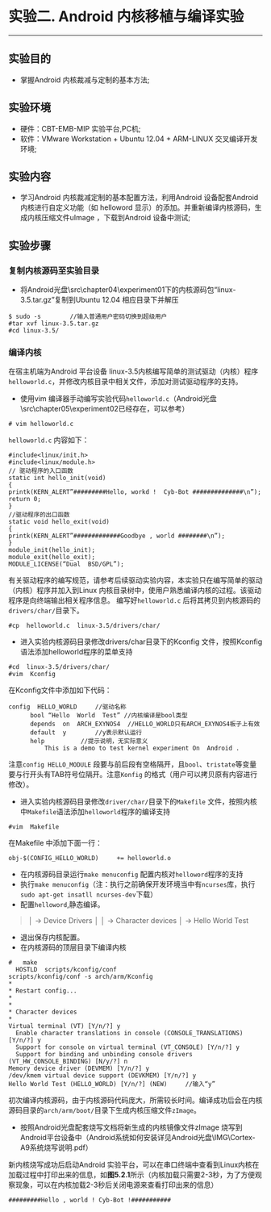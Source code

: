 # 实验二. Android 内核移植与编译实验

----------
##  实验目的
- 掌握Android 内核裁减与定制的基本方法;

##  实验环境
* 硬件：CBT-EMB-MIP 实验平台,PC机;
* 软件：VMware Workstation + Ubuntu 12.04 + ARM-LINUX 交叉编译开发环境;

## 实验内容

* 学习Android 内核裁减定制的基本配置方法，利用Android 设备配套Android 内核进行自定义功能（如 helloword 显示）的添加。并重新编译内核源码，生成内核压缩文件uImage ，下载到Android 设备中测试;

## 实验步骤

### 复制内核源码至实验目录

* 将Android光盘\src\chapter04\experiment01下的内核源码包“linux-3.5.tar.gz”复制到Ubuntu 12.04 相应目录下并解压
```
$ sudo -s        //输入普通用户密码切换到超级用户
#tar xvf linux-3.5.tar.gz
#cd linux-3.5/  
```

### 编译内核

在宿主机端为Android 平台设备 linux-3.5内核编写简单的测试驱动（内核）程序`helloworld.c`，并修改内核目录中相关文件，添加对测试驱动程序的支持。

* 使用vim 编译器手动编写实验代码`helloworld.c`（Android光盘\src\chapter05\experiment02已经存在，可以参考）
```
# vim helloworld.c
```
`helloworld.c` 内容如下：
```
#include<linux/init.h>
#include<linux/module.h>
// 驱动程序的入口函数
static int hello_init(void)
{
printk(KERN_ALERT”#########Hello, workd !  Cyb-Bot ##############\n”);
return 0;
}
//驱动程序的出口函数
static void hello_exit(void)
{
printk(KERN_ALERT”#############Goodbye , world ########\n”);
}
module_init(hello_init);
module_exit(hello_exit);
MODULE_LICENSE(“Dual  BSD/GPL”);

```

有关驱动程序的编写规范，请参考后续驱动实验内容，本实验只在编写简单的驱动（内核）程序并加入到Linux 内核目录树中，使用户熟悉编译内核的过程。该驱动程序是向终端输出相关程序信息。
编写好`helloworld.c` 后将其拷贝到内核源码的`drivers/char/`目录下。
```
#cp  helloworld.c  linux-3.5/drivers/char/
```

* 进入实验内核源码目录修改drivers/char目录下的Kconfig 文件，按照Kconfig 语法添加helloworld程序的菜单支持
```
#cd  linux-3.5/drivers/char/
#vim  Kconfig
```

在Kconfig文件中添加如下代码：
```
config  HELLO_WORLD     //驱动名称
      bool “Hello  World  Test” //内核编译是bool类型
      depends  on  ARCH_EXYNOS4  //HELLO_WORLD只有ARCH_EXYNOS4板子上有效
      default  y        //y表示默认运行
      help          //提示说明，无实际意义  
          This is a demo to test kernel experiment On  Android .

```

注意`config HELLO_MODULE` 段要与前后段有空格隔开，且`bool`、`tristate`等变量要与行开头有TAB符号位隔开。注意`Konfig` 的格式（用户可以拷贝原有内容进行修改）。

* 进入实验内核源码目录修改`driver/char/`目录下的`Makefile` 文件，按照内核中`Makefile`语法添加`helloworld`程序的编译支持
```
#vim  Makefile
```

在Makefile 中添加下面一行：
```
obj-$(CONFIG_HELLO_WORLD)     += helloworld.o
```

* 在内核源码目录运行```make menuconfig``` 配置内核对`helloword`程序的支持
* 执行```make menuconfig```（注：执行之前确保开发环境当中有`ncurses`库，执行```sudo apt-get insatll ncurses-dev```下载）
* 配置`helloword`,静态编译。

> │     -&gt; Device Drivers                                                                             │
> │       -&gt; Character devices 
> │             -&gt; Hello World Test

* 退出保存内核配置。
* 在内核源码的顶层目录下编译内核
```
#   make        
  HOSTLD  scripts/kconfig/conf
scripts/kconfig/conf -s arch/arm/Kconfig
*
* Restart config...
*
*
* Character devices
*
Virtual terminal (VT) [Y/n/?] y
  Enable character translations in console (CONSOLE_TRANSLATIONS) [Y/n/?] y
  Support for console on virtual terminal (VT_CONSOLE) [Y/n/?] y
  Support for binding and unbinding console drivers (VT_HW_CONSOLE_BINDING) [N/y/?] n
Memory device driver (DEVMEM) [Y/n/?] y
/dev/kmem virtual device support (DEVKMEM) [Y/n/?] y
Hello World Test (HELLO_WORLD) [Y/n/?] (NEW)     //输入“y”
```

初次编译内核源码，由于内核源码代码庞大，所需较长时间。编译成功后会在内核源码目录的`arch/arm/boot/`目录下生成内核压缩文件`zImage`。

* 按照Android光盘配套烧写文档将新生成的内核镜像文件zImage 烧写到Android平台设备中（Android系统如何安装详见Android光盘\IMG\Cortex-A9系统烧写说明.pdf）

新内核烧写成功后启动Android 实验平台，可以在串口终端中查看到Linux内核在加载过程中打印出来的信息，如**图5.2.1**所示（内核加载只需要2-3秒，为了方便观察现象，可以在内核加载2-3秒后关闭电源来查看打印出来的信息）

```
#########Hello , world ! Cyb-Bot !###########
```
